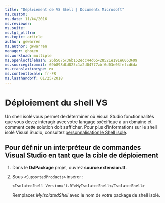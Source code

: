 ```yaml
---
title: "Déploiement de VS Shell | Documents Microsoft"
ms.custom: 
ms.date: 11/04/2016
ms.reviewer: 
ms.suite: 
ms.tgt_pltfrm: 
ms.topic: article
author: gewarren
ms.author: gewarren
manager: ghogen
ms.workload: multiple
ms.openlocfilehash: 26b5075c36b152ecc44d65428521e191e6053609
ms.sourcegitcommit: 69b898d8d825c1a2d04777abf6d03e03fefcd6da
ms.translationtype: MT
ms.contentlocale: fr-FR
ms.lasthandoff: 01/25/2018
---
```

# <a name="vs-shell-deployment"></a>Déploiement du shell VS

Un shell isolé vous permet de déterminer où Visual Studio fonctionnalités que vous devez interagir avec votre langage spécifique à un domaine et comment cette solution doit s’afficher. Pour plus d’informations sur le shell isolé Visual Studio, consultez [personnalisation le Shell isolé](../extensibility/customizing-the-isolated-shell.md).

## <a name="to-set-a-visual-studio-shell-as-the-deployment-target"></a>Pour définir un interpréteur de commandes Visual Studio en tant que la cible de déploiement
  
1.  Dans le **DslPackage** projet, ouvrez **source.extension.tt**.  
  
2.  Sous `<SupportedProducts>` insérer :  
  
    ```  
    <IsolatedShell Version="1.0">MyIsolatedShell</IsolatedShell>  
    ```  
  
     Remplacez *MyIsolatedShell* avec le nom de votre package de shell isolé.